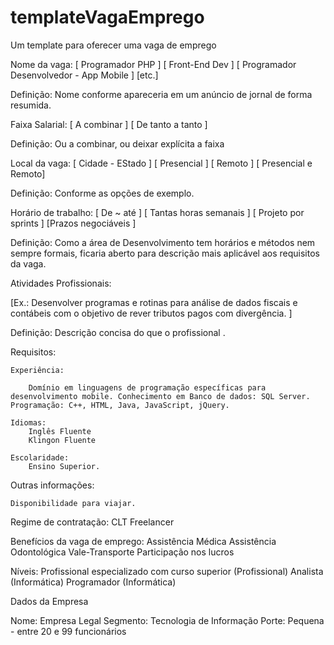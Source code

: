 # templateVagaEmprego
Um template para oferecer uma vaga de emprego

Nome da vaga:
	[ Programador PHP ]
	[ Front-End Dev ]
	[ Programador Desenvolvedor - App Mobile ]
	[etc.]

Definição: Nome conforme apareceria em um anúncio de jornal
de forma resumida.


Faixa Salarial:
  [ A combinar ] 
	[ De tanto a tanto ]

Definição: Ou a combinar, ou deixar explícita a faixa

Local da vaga:
  [ Cidade - EStado ]
	[ Presencial ]
	[ Remoto ]
	[ Presencial e Remoto]

Definição: Conforme as opções de exemplo.


Horário de trabalho:
  [ De ~ até ]
  [ Tantas horas semanais ]
	[ Projeto por sprints ]
	[Prazos negociáveis ]

Definição: Como a área de Desenvolvimento tem horários e métodos
nem sempre formais, ficaria aberto para descrição mais aplicável aos 
requisitos da vaga.

Atividades Profissionais:

[Ex.: Desenvolver programas e rotinas para análise de dados fiscais e contábeis com o objetivo de rever tributos pagos com divergência. ]

Definição: Descrição concisa do que o profissional .

Requisitos:

	Experiência:

		Domínio em linguagens de programação específicas para desenvolvimento mobile. Conhecimento em Banco de dados: SQL Server. Programação: C++, HTML, Java, JavaScript, jQuery.

	Idiomas:
		Inglês Fluente
		Klingon Fluente
		
	Escolaridade:
		Ensino Superior.
				
Outras informações:

    Disponibilidade para viajar.

	
Regime de contratação:
    CLT
    Freelancer
	
Benefícios da vaga de emprego:
    Assistência Médica
    Assistência Odontológica
    Vale-Transporte
	  Participação nos lucros
	
Níveis:
    Profissional especializado com curso superior (Profissional)
    Analista (Informática)
    Programador (Informática)

Dados da Empresa

Nome:
    Empresa Legal
Segmento:
    Tecnologia de Informação
Porte:
    Pequena - entre 20 e 99 funcionários


	
	
	
	
	
	
